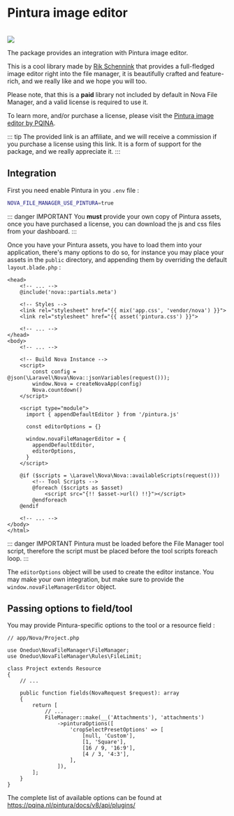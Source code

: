 # Pintura image editor

<br>
<img src="./images/pintura.png"/>
<br>

The package provides an integration with Pintura image editor.

This is a cool library made by [Rik Schennink](https://github.com/rikschennink) that provides a full-fledged image
editor right into the file manager, it is beautifully crafted and feature-rich, and we really like and we hope you will
too.

Please note, that this is a **paid** library not included by default in Nova File Manager, and a valid license is
required to use it.

To learn more, and/or purchase a license, please visit
the [Pintura image editor by PQINA](https://pqina.nl/pintura/?affiliate_id=775099219).

::: tip
The provided link is an affiliate, and we will receive a commission if you purchase a license using this link. It is a
form of support for the package, and we really appreciate it.
:::


## Integration

First you need enable Pintura in you `.env` file :

```sh
NOVA_FILE_MANAGER_USE_PINTURA=true
```

::: danger IMPORTANT
You **must** provide your own copy of Pintura assets, once you have purchased a license, you can download the js and css files from your dashboard.
:::

Once you have your Pintura assets, you have to load them into your application, there's many options to do so, for instance you may place your assets in the `public` directory, and appending them by overriding the default `layout.blade.php` :

```php{7,21-30}
<head>
    <!-- ... -->
    @include('nova::partials.meta')

    <!-- Styles -->
    <link rel="stylesheet" href="{{ mix('app.css', 'vendor/nova') }}">
    <link rel="stylesheet" href="{{ asset('pintura.css') }}">
    
    <!-- ... -->
</head>
<body>
    <!-- ... -->

    <!-- Build Nova Instance -->
    <script>
        const config = @json(\Laravel\Nova\Nova::jsonVariables(request()));
        window.Nova = createNovaApp(config)
        Nova.countdown()
    </script>
    
    <script type="module">
      import { appendDefaultEditor } from '/pintura.js'
    
      const editorOptions = {}
    
      window.novaFileManagerEditor = {
        appendDefaultEditor,
        editorOptions,
      }
    </script>

    @if ($scripts = \Laravel\Nova\Nova::availableScripts(request()))
        <!-- Tool Scripts -->
        @foreach ($scripts as $asset)
            <script src="{!! $asset->url() !!}"></script>
        @endforeach
    @endif
    
    <!-- ... -->
</body>
</html>
```

::: danger IMPORTANT
Pintura must be loaded before the File Manager tool script, therefore the script must be placed before the tool scripts foreach loop.
:::

The `editorOptions` object will be used to create the editor instance. You may make your own integration, but make sure
to provide the `window.novaFileManagerEditor` object.

## Passing options to field/tool

You may provide Pintura-specific options to the tool or a resource field :

```php{15-22}
// app/Nova/Project.php

use Oneduo\NovaFileManager\FileManager;
use Oneduo\NovaFileManager\Rules\FileLimit;

class Project extends Resource
{
    // ...

    public function fields(NovaRequest $request): array
    {
        return [
            // ...
            FileManager::make(__('Attachments'), 'attachments')
                ->pinturaOptions([
                    'cropSelectPresetOptions' => [
                        [null, 'Custom'],
                        [1, 'Square'],
                        [16 / 9, '16:9'],
                        [4 / 3, '4:3'],
                    ],                
                ]),
        ];
    }
}

```

The complete list of available options can be found at https://pqina.nl/pintura/docs/v8/api/plugins/

